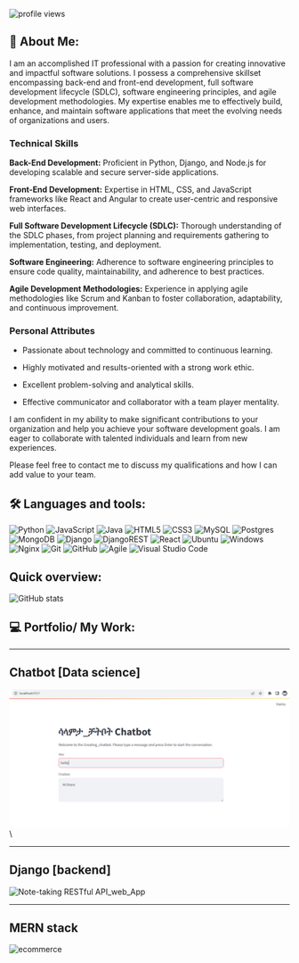 

![profile views](https://visitor-badge.glitch.me/badge?page_id=https://github.com/aknafu12&left_color=green&right_color=red)
## 🚀 About Me:
I am an accomplished IT professional with a passion for creating innovative and impactful software solutions. I possess a comprehensive skillset encompassing back-end and front-end development, full software development lifecycle (SDLC), software engineering principles, and agile development methodologies. My expertise enables me to effectively build, enhance, and maintain software applications that meet the evolving needs of organizations and users.

### Technical Skills

__Back-End Development:__ Proficient in Python, Django, and Node.js for developing scalable and secure server-side applications.

__Front-End Development:__ Expertise in HTML, CSS, and JavaScript frameworks like React and Angular to create user-centric and responsive web interfaces.

__Full Software Development Lifecycle (SDLC):__ Thorough understanding of the SDLC phases, from project planning and requirements gathering to implementation, testing, and deployment.

__Software Engineering:__ Adherence to software engineering principles to ensure code quality, maintainability, and adherence to best practices.

__Agile Development Methodologies:__ Experience in applying agile methodologies like Scrum and Kanban to foster collaboration, adaptability, and continuous improvement.

<!--Professional Achievements

Successfully led a team of developers in the design and implementation of a cloud-based e-commerce platform, resulting in a 20% increase in online sales.

Developed a real-time data visualization dashboard for a financial institution, enabling executives to make data-driven decisions and improve risk management.

Architected and implemented a microservices-based API gateway for a leading tech company, enhancing system scalability and maintainability.

Contributed to the development of a mobile application for a healthcare provider, improving patient engagement and access to medical information.
-->
### Personal Attributes

* Passionate about technology and committed to continuous learning.

* Highly motivated and results-oriented with a strong work ethic.

* Excellent problem-solving and analytical skills.

* Effective communicator and collaborator with a team player mentality.

I am confident in my ability to make significant contributions to your organization and help you achieve your software development goals. I am eager to collaborate with talented individuals and learn from new experiences.

Please feel free to contact me to discuss my qualifications and how I can add value to your team.
 

<!--(https://github.com/aknafu12/aknafu12/blob/main/Kahsay_Gebrekidan_4D_CV.pdf) -->
## 🛠 Languages and tools:

![Python](https://img.shields.io/badge/python-3670A0?style=for-the-badge&logo=python&logoColor=ffdd54)
![JavaScript](https://img.shields.io/badge/javascript-%23323330.svg?style=for-the-badge&logo=javascript&logoColor=%23F7DF1E)
![Java](https://img.shields.io/badge/java-%23ED8B00.svg?style=for-the-badge&logo=java&logoColor=white)
![HTML5](https://img.shields.io/badge/html5-%23E34F26.svg?style=for-the-badge&logo=html5&logoColor=white)
![CSS3](https://img.shields.io/badge/css3-%231572B6.svg?style=for-the-badge&logo=css3&logoColor=white)
![MySQL](https://img.shields.io/badge/mysql-%2300f.svg?style=for-the-badge&logo=mysql&logoColor=white)
![Postgres](https://img.shields.io/badge/postgres-%23316192.svg?style=for-the-badge&logo=postgresql&logoColor=white)
![MongoDB](https://img.shields.io/badge/MongoDB-%234ea94b.svg?style=for-the-badge&logo=mongodb&logoColor=white)
![Django](https://img.shields.io/badge/django-%23092E20.svg?style=for-the-badge&logo=django&logoColor=white)
![DjangoREST](https://img.shields.io/badge/DJANGO-REST-ff1709?style=for-the-badge&logo=django&logoColor=white&color=ff1709&labelColor=gray)
![React](https://img.shields.io/badge/react-%2320232a.svg?style=for-the-badge&logo=react&logoColor=%2361DAFB)
![Ubuntu](https://img.shields.io/badge/Ubuntu-E95420?style=for-the-badge&logo=ubuntu&logoColor=white)
![Windows](https://img.shields.io/badge/Windows-0078D6?style=for-the-badge&logo=windows&logoColor=white)
![Nginx](https://img.shields.io/badge/nginx-%23009639.svg?style=for-the-badge&logo=nginx&logoColor=white)
![Git](https://img.shields.io/badge/git-%23F05033.svg?style=for-the-badge&logo=git&logoColor=white)
![GitHub](https://img.shields.io/badge/github-%23121011.svg?style=for-the-badge&logo=github&logoColor=white)
![Agile](https://img.shields.io/badge/agile-%23121011.svg?style=for-the-badge&logo=agile&logoColor=black)
![Visual Studio Code](https://img.shields.io/badge/Visual%20Studio%20Code-0078d7.svg?style=for-the-badge&logo=visual-studio-code&logoColor=white)
## Quick overview:
![ GitHub stats](https://github-readme-stats.vercel.app/api?username=aknafu12&theme=tokyonight&show_icons=true)

## 💻 Portfolio/ My Work:
___
## Chatbot [Data science]
![](https://github.com/aknafu12/end-to-end-chatbot-python/blob/main/chatbot_hi.PNG)\
___
## Django [backend]

![Note-taking RESTful API_web_App](https://github.com/aknafu12/REST_API)
___
## MERN stack

![ecommerce](https://github.com/aknafu12/mern-app-eCommerce/tree/master/backend)

<!--___
## WordPress
![](https://github.com/aknafu12/WORDPRESS_repo/blob/main/portfoili1.PNG)

<!--![post](https://user-images.githubusercontent.com/119469190/212346970-6185837a-406f-4c4b-9f99-31d4383e69bf.PNG)
<!--![report](https://user-images.githubusercontent.com/119469190/213680714-2954b3f0-6dc9-41ea-a9db-b93899142acb.png)
<!--![shedule](https://user-images.githubusercontent.com/119469190/213680725-f02fd2e0-36e2-4808-b9b1-67ba06f6b8fe.png)
<!--![department](https://user-images.githubusercontent.com/119469190/213680739-89b05f43-0343-43a9-94c5-dd81cb13effa.png)


<!--![|](https://github.com/aknafu12/REST_API)
updating...
<!--![OpenStack](https://img.shields.io/badge/Openstack-%23f01742.svg?style=for-the-badge&logo=openstack&logoColor=white)
<!--![Jupyter Notebook](https://img.shields.io/badge/jupyter-%23FA0F00.svg?style=for-the-badge&logo=jupyter&logoColor=white)
<!--![NumPy](https://img.shields.io/badge/numpy-%23013243.svg?style=for-the-badge&logo=numpy&logoColor=white)
<!--![Pandas](https://img.shields.io/badge/pandas-%23150458.svg?style=for-the-badge&logo=pandas&logoColor=white)<!--hhhh -->
<!--![scikit-learn](https://img.shields.io/badge/scikit--learn-%23F7931E.svg?style=for-the-badge&logo=scikit-learn&logoColor=white)
<!--![Matplotlib](https://img.shields.io/badge/Matplotlib-%23ffffff.svg?style=for-the-badge&logo=Matplotlib&logoColor=black)

